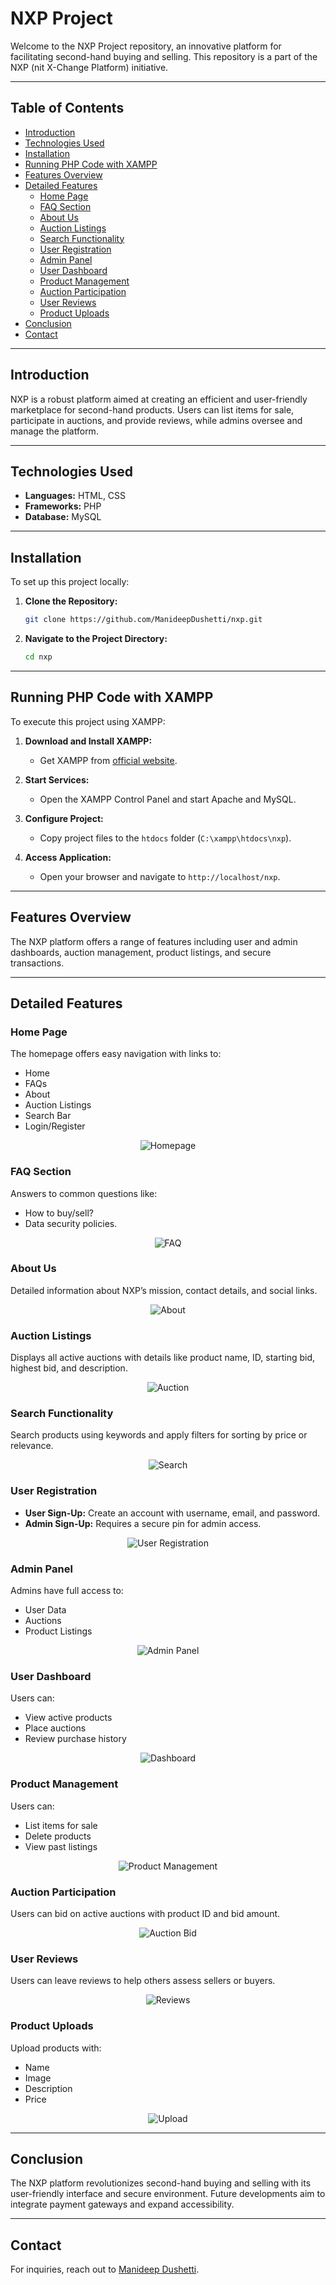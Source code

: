 # NXP Project

Welcome to the NXP Project repository, an innovative platform for facilitating second-hand buying and selling. This repository is a part of the NXP (nit X-Change Platform) initiative.

---

## Table of Contents

- [Introduction](#introduction)
- [Technologies Used](#technologies-used)
- [Installation](#installation)
- [Running PHP Code with XAMPP](#running-php-code-with-xampp)
- [Features Overview](#features-overview)
- [Detailed Features](#detailed-features)
  - [Home Page](#home-page)
  - [FAQ Section](#faq-section)
  - [About Us](#about-us)
  - [Auction Listings](#auction-listings)
  - [Search Functionality](#search-functionality)
  - [User Registration](#user-registration)
  - [Admin Panel](#admin-panel)
  - [User Dashboard](#user-dashboard)
  - [Product Management](#product-management)
  - [Auction Participation](#auction-participation)
  - [User Reviews](#user-reviews)
  - [Product Uploads](#product-uploads)
- [Conclusion](#conclusion)
- [Contact](#contact)

---

## Introduction

NXP is a robust platform aimed at creating an efficient and user-friendly marketplace for second-hand products. Users can list items for sale, participate in auctions, and provide reviews, while admins oversee and manage the platform.

---

## Technologies Used

- **Languages:** HTML, CSS
- **Frameworks:** PHP
- **Database:** MySQL

---

## Installation

To set up this project locally:

1. **Clone the Repository:**
   ```bash
   git clone https://github.com/ManideepDushetti/nxp.git
   ```
2. **Navigate to the Project Directory:**
   ```bash
   cd nxp
   ```

---

## Running PHP Code with XAMPP

To execute this project using XAMPP:

1. **Download and Install XAMPP:**
   - Get XAMPP from [official website](https://www.apachefriends.org/download.html).

2. **Start Services:**
   - Open the XAMPP Control Panel and start Apache and MySQL.

3. **Configure Project:**
   - Copy project files to the `htdocs` folder (`C:\xampp\htdocs\nxp`).

4. **Access Application:**
   - Open your browser and navigate to `http://localhost/nxp`.

---

## Features Overview

The NXP platform offers a range of features including user and admin dashboards, auction management, product listings, and secure transactions.

---

## Detailed Features

### Home Page

The homepage offers easy navigation with links to:
- Home
- FAQs
- About
- Auction Listings
- Search Bar
- Login/Register

<p align="center">
  <img src="https://github.com/ManideepDushetti/nxp/assets/117671718/f21f7264-0ce9-47e3-b32e-40600c839f72" alt="Homepage" style="max-width: 600px;">
</p>

### FAQ Section

Answers to common questions like:
- How to buy/sell?
- Data security policies.

<p align="center">
  <img src="https://github.com/ManideepDushetti/nxp/assets/117671718/59347cb2-8571-4e09-9c95-1f9e2ba73a02" alt="FAQ" style="max-width: 600px;">
</p>

### About Us

Detailed information about NXP’s mission, contact details, and social links.

<p align="center">
  <img src="https://github.com/ManideepDushetti/nxp/assets/117671718/a364e6f8-bd24-4fc2-9ec8-b27a1debd1e8" alt="About" style="max-width: 600px;">
</p>

### Auction Listings

Displays all active auctions with details like product name, ID, starting bid, highest bid, and description.

<p align="center">
  <img src="https://github.com/ManideepDushetti/nxp/assets/117671718/4021daa3-2df9-46ea-a883-0d2862248bc1" alt="Auction" style="max-width: 600px;">
</p>

### Search Functionality

Search products using keywords and apply filters for sorting by price or relevance.

<p align="center">
  <img src="https://github.com/ManideepDushetti/nxp/assets/117671718/0fee8b54-ff4d-4c33-981c-adb778745eec" alt="Search" style="max-width: 600px;">
</p>

### User Registration

- **User Sign-Up:** Create an account with username, email, and password.
- **Admin Sign-Up:** Requires a secure pin for admin access.

<p align="center">
  <img src="https://github.com/ManideepDushetti/nxp/assets/117671718/a2fcf128-17cc-4488-95d3-2d9afdf2bf44" alt="User Registration" style="max-width: 600px;">
</p>

### Admin Panel

Admins have full access to:
- User Data
- Auctions
- Product Listings

<p align="center">
  <img src="https://github.com/ManideepDushetti/nxp/assets/117671718/33f59f28-94d6-4a28-8f8d-c8e67b4e1882" alt="Admin Panel" style="max-width: 600px;">
</p>

### User Dashboard

Users can:
- View active products
- Place auctions
- Review purchase history

<p align="center">
  <img src="https://github.com/ManideepDushetti/nxp/assets/117671718/f2695d1f-35af-480b-9578-057699758298" alt="Dashboard" style="max-width: 600px;">
</p>

### Product Management

Users can:
- List items for sale
- Delete products
- View past listings

<p align="center">
  <img src="https://github.com/ManideepDushetti/nxp/assets/117671718/7604dc6a-9bba-45f7-ae83-0c6d0b061d4e" alt="Product Management" style="max-width: 600px;">
</p>

### Auction Participation

Users can bid on active auctions with product ID and bid amount.

<p align="center">
  <img src="https://github.com/ManideepDushetti/nxp/assets/117671718/5bef76bc-8988-448b-8139-002a3ecb69f1" alt="Auction Bid" style="max-width: 600px;">
</p>

### User Reviews

Users can leave reviews to help others assess sellers or buyers.

<p align="center">
  <img src="https://github.com/ManideepDushetti/nxp/assets/117671718/7ad7b915-a57e-4bea-ad24-e6bde5845541" alt="Reviews" style="max-width: 600px;">
</p>

### Product Uploads

Upload products with:
- Name
- Image
- Description
- Price

<p align="center">
  <img src="https://github.com/ManideepDushetti/nxp/assets/117671718/b5262ecd-0f95-48ee-8009-070787693403" alt="Upload" style="max-width: 600px;">
</p>

---

## Conclusion

The NXP platform revolutionizes second-hand buying and selling with its user-friendly interface and secure environment. Future developments aim to integrate payment gateways and expand accessibility.

---

## Contact

For inquiries, reach out to [Manideep Dushetti](mailto:manideepdushettigoud@gmail.com).
